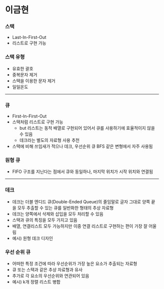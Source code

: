 # 이금현

### 스택

- Last-In-First-Out
- 리스트로 구현 가능

### 스택 유형

- 유효한 괄호
- 중복문자 제거
- 스택을 이용한 문자 제거
- 일일온도

---

### 큐

- First-In-First-Out
- 스택처럼 리스트로 구현 가능
    - but 리스트는 동적 배열로 구현되어 있어서 큐를 사용하기에 효율적이지 않을 수 있음
    - 데크라는 별도의 자료형 사용 추천
- 스택에 비해 쓰임새가 적으나 데크, 우선순위 큐  BFS 같은 변형에서 자주 사용됨

### 원형 큐

- FIFO 구조를 지닌다는 점에서 큐와 동일하나, 마지막 위치가 시작 위치와 연결됨

---

### 데크

- 데크는 더블 엔디드 큐(Double-Ended Queue)의 줄임말로 글자 그대로 양쪽 끝을 모두 추출할 수 있는 큐를 일반화한 형태의 추상 자료형
- 데크는 양쪽에서 삭제와 삽입을 모두 처리할 수 있음
- 스택과 큐의 특징을 모두 가지고 있음
- 배열, 연결리스트 모두 가능하지만 이중 연결 리스트로 구현하는 편이 가장 잘 어울림
- 예시) 원형 데크 디자인

### 우선 순위 큐

- 어떠한 특정 조건에 따라 우선순위가 가장 높은 요소가 추출되는 자료형
- 큐 또는 스택과 같은 추상 자료형과 유사
- 추가로 각 요소의 우선순위와 연관되어 있음
- 예시) k개 정렬 리스트 병합